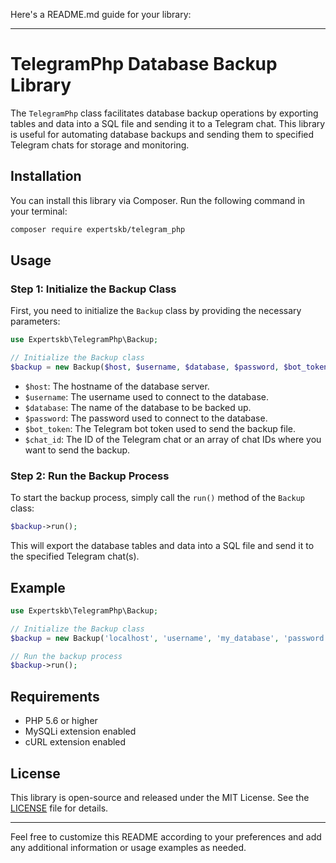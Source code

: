 Here's a README.md guide for your library:

---

# TelegramPhp Database Backup Library

The `TelegramPhp` class facilitates database backup operations by exporting tables and data into a SQL file and sending it to a Telegram chat. This library is useful for automating database backups and sending them to specified Telegram chats for storage and monitoring.

## Installation

You can install this library via Composer. Run the following command in your terminal:

```bash
composer require expertskb/telegram_php
```

## Usage

### Step 1: Initialize the Backup Class

First, you need to initialize the `Backup` class by providing the necessary parameters:

```php
use Expertskb\TelegramPhp\Backup;

// Initialize the Backup class
$backup = new Backup($host, $username, $database, $password, $bot_token, $chat_id);
```

- `$host`: The hostname of the database server.
- `$username`: The username used to connect to the database.
- `$database`: The name of the database to be backed up.
- `$password`: The password used to connect to the database.
- `$bot_token`: The Telegram bot token used to send the backup file.
- `$chat_id`: The ID of the Telegram chat or an array of chat IDs where you want to send the backup.

### Step 2: Run the Backup Process

To start the backup process, simply call the `run()` method of the `Backup` class:

```php
$backup->run();
```

This will export the database tables and data into a SQL file and send it to the specified Telegram chat(s).

## Example

```php
use Expertskb\TelegramPhp\Backup;

// Initialize the Backup class
$backup = new Backup('localhost', 'username', 'my_database', 'password', 'your_bot_token', ['chat_id1', 'chat_id2']);

// Run the backup process
$backup->run();
```

## Requirements

- PHP 5.6 or higher
- MySQLi extension enabled
- cURL extension enabled

## License

This library is open-source and released under the MIT License. See the [LICENSE](LICENSE) file for details.

---

Feel free to customize this README according to your preferences and add any additional information or usage examples as needed.
